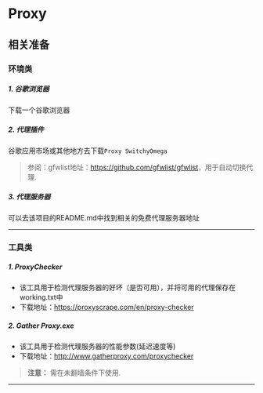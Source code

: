 # Proxy

## 相关准备

### 环境类

##### 1. 谷歌浏览器

下载一个谷歌浏览器
    
##### 2. 代理插件

谷歌应用市场或其他地方去下载`Proxy SwitchyOmega`
>参阅：gfwlist地址：<https://github.com/gfwlist/gfwlist>，用于自动切换代理.

##### 3. 代理服务器

可以去该项目的README.md中找到相关的免费代理服务器地址

---

### 工具类

##### 1. ProxyChecker

* 该工具用于检测代理服务器的好坏（是否可用），并将可用的代理保存在working.txt中
* 下载地址：<https://proxyscrape.com/en/proxy-checker>

##### 2. Gather Proxy.exe

* 该工具用于检测代理服务器的性能参数(延迟速度等)
* 下载地址：<http://www.gatherproxy.com/proxychecker>
>**注意：** 需在未翻墙条件下使用.

---



